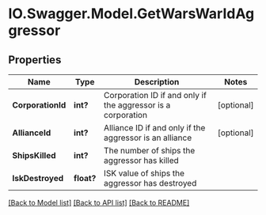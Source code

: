# IO.Swagger.Model.GetWarsWarIdAggressor
## Properties

Name | Type | Description | Notes
------------ | ------------- | ------------- | -------------
**CorporationId** | **int?** | Corporation ID if and only if the aggressor is a corporation | [optional] 
**AllianceId** | **int?** | Alliance ID if and only if the aggressor is an alliance | [optional] 
**ShipsKilled** | **int?** | The number of ships the aggressor has killed | 
**IskDestroyed** | **float?** | ISK value of ships the aggressor has destroyed | 

[[Back to Model list]](../README.md#documentation-for-models) [[Back to API list]](../README.md#documentation-for-api-endpoints) [[Back to README]](../README.md)

